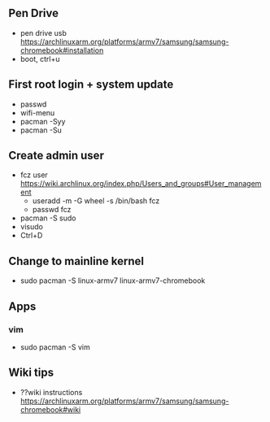 ## Pen Drive
- pen drive usb https://archlinuxarm.org/platforms/armv7/samsung/samsung-chromebook#installation
- boot, ctrl+u

## First root login + system update
- passwd
- wifi-menu
- pacman -Syy
- pacman -Su

## Create admin user
- fcz user https://wiki.archlinux.org/index.php/Users_and_groups#User_management
  - useradd -m -G wheel -s /bin/bash fcz
  - passwd fcz
- pacman -S sudo
- visudo
- Ctrl+D

## Change to mainline kernel
- sudo pacman -S linux-armv7 linux-armv7-chromebook

## Apps

### vim
- sudo pacman -S vim

## Wiki tips
- ??wiki instructions https://archlinuxarm.org/platforms/armv7/samsung/samsung-chromebook#wiki
  
